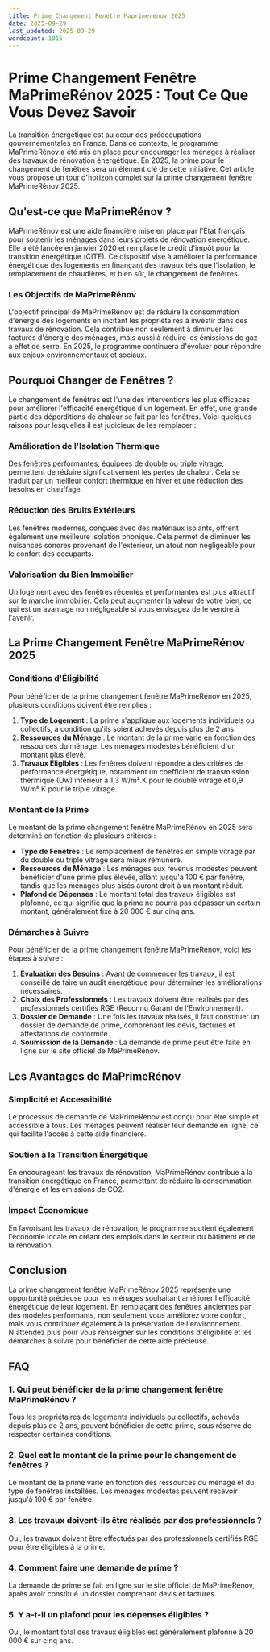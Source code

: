 ```yaml
---
title: Prime Changement Fenetre Maprimerenov 2025
date: 2025-09-29
last_updated: 2025-09-29
wordcount: 1015
---
```


# Prime Changement Fenêtre MaPrimeRénov 2025 : Tout Ce Que Vous Devez Savoir

La transition énergétique est au cœur des préoccupations gouvernementales en France. Dans ce contexte, le programme MaPrimeRénov a été mis en place pour encourager les ménages à réaliser des travaux de rénovation énergétique. En 2025, la prime pour le changement de fenêtres sera un élément clé de cette initiative. Cet article vous propose un tour d'horizon complet sur la prime changement fenêtre MaPrimeRénov 2025.

## Qu'est-ce que MaPrimeRénov ?

MaPrimeRénov est une aide financière mise en place par l'État français pour soutenir les ménages dans leurs projets de rénovation énergétique. Elle a été lancée en janvier 2020 et remplace le crédit d'impôt pour la transition énergétique (CITE). Ce dispositif vise à améliorer la performance énergétique des logements en finançant des travaux tels que l'isolation, le remplacement de chaudières, et bien sûr, le changement de fenêtres.

### Les Objectifs de MaPrimeRénov

L'objectif principal de MaPrimeRénov est de réduire la consommation d'énergie des logements en incitant les propriétaires à investir dans des travaux de rénovation. Cela contribue non seulement à diminuer les factures d'énergie des ménages, mais aussi à réduire les émissions de gaz à effet de serre. En 2025, le programme continuera d'évoluer pour répondre aux enjeux environnementaux et sociaux.

## Pourquoi Changer de Fenêtres ?

Le changement de fenêtres est l'une des interventions les plus efficaces pour améliorer l'efficacité énergétique d'un logement. En effet, une grande partie des déperditions de chaleur se fait par les fenêtres. Voici quelques raisons pour lesquelles il est judicieux de les remplacer :

### Amélioration de l'Isolation Thermique

Des fenêtres performantes, équipées de double ou triple vitrage, permettent de réduire significativement les pertes de chaleur. Cela se traduit par un meilleur confort thermique en hiver et une réduction des besoins en chauffage.

### Réduction des Bruits Extérieurs

Les fenêtres modernes, conçues avec des matériaux isolants, offrent également une meilleure isolation phonique. Cela permet de diminuer les nuisances sonores provenant de l'extérieur, un atout non négligeable pour le confort des occupants.

### Valorisation du Bien Immobilier

Un logement avec des fenêtres récentes et performantes est plus attractif sur le marché immobilier. Cela peut augmenter la valeur de votre bien, ce qui est un avantage non négligeable si vous envisagez de le vendre à l'avenir.

## La Prime Changement Fenêtre MaPrimeRénov 2025

### Conditions d'Éligibilité

Pour bénéficier de la prime changement fenêtre MaPrimeRénov en 2025, plusieurs conditions doivent être remplies :

1. **Type de Logement** : La prime s'applique aux logements individuels ou collectifs, à condition qu'ils soient achevés depuis plus de 2 ans.
2. **Ressources du Ménage** : Le montant de la prime varie en fonction des ressources du ménage. Les ménages modestes bénéficient d'un montant plus élevé.
3. **Travaux Éligibles** : Les fenêtres doivent répondre à des critères de performance énergétique, notamment un coefficient de transmission thermique (Uw) inférieur à 1,3 W/m².K pour le double vitrage et 0,9 W/m².K pour le triple vitrage.

### Montant de la Prime

Le montant de la prime changement fenêtre MaPrimeRénov en 2025 sera déterminé en fonction de plusieurs critères :

- **Type de Fenêtres** : Le remplacement de fenêtres en simple vitrage par du double ou triple vitrage sera mieux rémunéré.
- **Ressources du Ménage** : Les ménages aux revenus modestes peuvent bénéficier d'une prime plus élevée, allant jusqu'à 100 € par fenêtre, tandis que les ménages plus aisés auront droit à un montant réduit.
- **Plafond de Dépenses** : Le montant total des travaux éligibles est plafonné, ce qui signifie que la prime ne pourra pas dépasser un certain montant, généralement fixé à 20 000 € sur cinq ans.

### Démarches à Suivre

Pour bénéficier de la prime changement fenêtre MaPrimeRénov, voici les étapes à suivre :

1. **Évaluation des Besoins** : Avant de commencer les travaux, il est conseillé de faire un audit énergétique pour déterminer les améliorations nécessaires.
2. **Choix des Professionnels** : Les travaux doivent être réalisés par des professionnels certifiés RGE (Reconnu Garant de l’Environnement).
3. **Dossier de Demande** : Une fois les travaux réalisés, il faut constituer un dossier de demande de prime, comprenant les devis, factures et attestations de conformité.
4. **Soumission de la Demande** : La demande de prime peut être faite en ligne sur le site officiel de MaPrimeRénov.

## Les Avantages de MaPrimeRénov

### Simplicité et Accessibilité

Le processus de demande de MaPrimeRénov est conçu pour être simple et accessible à tous. Les ménages peuvent réaliser leur demande en ligne, ce qui facilite l'accès à cette aide financière.

### Soutien à la Transition Énergétique

En encourageant les travaux de rénovation, MaPrimeRénov contribue à la transition énergétique en France, permettant de réduire la consommation d'énergie et les émissions de CO2.

### Impact Économique

En favorisant les travaux de rénovation, le programme soutient également l'économie locale en créant des emplois dans le secteur du bâtiment et de la rénovation.

## Conclusion

La prime changement fenêtre MaPrimeRénov 2025 représente une opportunité précieuse pour les ménages souhaitant améliorer l'efficacité énergétique de leur logement. En remplaçant des fenêtres anciennes par des modèles performants, non seulement vous améliorez votre confort, mais vous contribuez également à la préservation de l'environnement. N'attendez plus pour vous renseigner sur les conditions d'éligibilité et les démarches à suivre pour bénéficier de cette aide précieuse.

## FAQ

### 1. Qui peut bénéficier de la prime changement fenêtre MaPrimeRénov ?

Tous les propriétaires de logements individuels ou collectifs, achevés depuis plus de 2 ans, peuvent bénéficier de cette prime, sous réserve de respecter certaines conditions.

### 2. Quel est le montant de la prime pour le changement de fenêtres ?

Le montant de la prime varie en fonction des ressources du ménage et du type de fenêtres installées. Les ménages modestes peuvent recevoir jusqu'à 100 € par fenêtre.

### 3. Les travaux doivent-ils être réalisés par des professionnels ?

Oui, les travaux doivent être effectués par des professionnels certifiés RGE pour être éligibles à la prime.

### 4. Comment faire une demande de prime ?

La demande de prime se fait en ligne sur le site officiel de MaPrimeRénov, après avoir constitué un dossier comprenant devis et factures.

### 5. Y a-t-il un plafond pour les dépenses éligibles ?

Oui, le montant total des travaux éligibles est généralement plafonné à 20 000 € sur cinq ans.